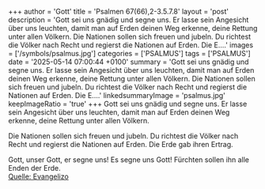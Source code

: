 +++
author = 'Gott'
title = 'Psalmen 67(66),2-3.5.7.8'
layout = 'post'
description = 'Gott sei uns gnädig und segne uns.  Er lasse sein Angesicht über uns leuchten, damit man auf Erden deinen Weg erkenne,  deine Rettung unter allen Völkern.  Die Nationen sollen sich freuen und jubeln. Du richtest die Völker nach Recht und regierst die Nationen auf Erden. Die E....'
images = ['/symbols/psalmus.jpg']
categories = ['PSALMUS']
tags = ['PSALMUS']
date = '2025-05-14 07:00:44 +0100'
summary = 'Gott sei uns gnädig und segne uns.  Er lasse sein Angesicht über uns leuchten, damit man auf Erden deinen Weg erkenne,  deine Rettung unter allen Völkern.  Die Nationen sollen sich freuen und jubeln. Du richtest die Völker nach Recht und regierst die Nationen auf Erden. Die E....'
linkedsummaryImage = 'psalmus.jpg'
keepImageRatio = 'true'
+++
Gott sei uns gnädig und segne uns. 
Er lasse sein Angesicht über uns leuchten,
damit man auf Erden deinen Weg erkenne, 
deine Rettung unter allen Völkern.

Die Nationen sollen sich freuen und jubeln.
Du richtest die Völker nach Recht
und regierst die Nationen auf Erden.
Die Erde gab ihren Ertrag.<!--more--> 

Gott, unser Gott, er segne uns!
Es segne uns Gott! 
Fürchten sollen ihn alle Enden der Erde.<br> [Quelle: Evangelizo](https://evangeliumtagfuertag.org/DE/gospel)
